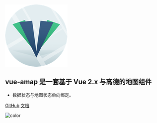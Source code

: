 <!-- _coverpage.md -->

![logo](/assets/images/logo.png)

## vue-amap 是一套基于 Vue 2.x 与高德的地图组件

- 数据状态与地图状态单向绑定。

[GitHub](https://github.com/ElemeFE/vue-amap/)
[文档](/zh-cn/introduction/install)

![color](#e4fff7)
